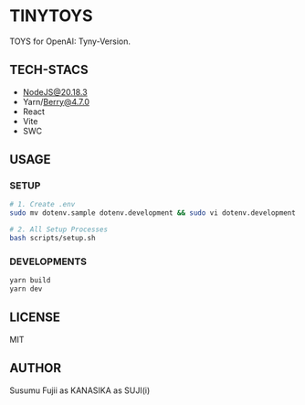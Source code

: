 # TINYTOYS

TOYS for OpenAI: Tyny-Version.

## TECH-STACS

- NodeJS@20.18.3
- Yarn/Berry@4.7.0
- React
- Vite
- SWC

## USAGE

### SETUP

```sh
# 1. Create .env
sudo mv dotenv.sample dotenv.development && sudo vi dotenv.development

# 2. All Setup Processes
bash scripts/setup.sh
```

### DEVELOPMENTS

```sh
yarn build
yarn dev
```

## LICENSE

MIT

## AUTHOR

Susumu Fujii as KANASIKA as SUJI(i)

